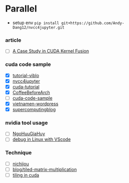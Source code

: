 # Parallel

* setup env ```pip install git+https://github.com/Andy-Dang12/nvcc4jupyter.git```
### article
- [ ] [A Case Study in CUDA Kernel Fusion](https://arxiv.org/abs/2312.11918)
### cuda code sample
- [x] [tutorial-viblo](https://viblo.asia/s/lap-trinh-song-song-0gdJzv6kJz5)
- [x] [nvcc4jupyter](https://github.com/Andy-Dang12/nvcc4jupyter)
- [x] [cuda-tutorial](https://cuda-tutorial.readthedocs.io/en/latest/)
- [x] [CoffeeBeforeArch](https://github.com/CoffeeBeforeArch/cuda_programming)
- [ ] [cuda-code-sample](https://github.com/CUDA-Tutorial/CodeSamples)
- [x] [vietnamen-wordpress](https://vietnamen.wordpress.com/2009/10/03/ph%e1%ba%a7n-2-cuda-programming-model/)
- [x] [supercomputingblog](http://supercomputingblog.com/category/cuda/)

### nvidia tool usage
- [ ] [NgoHuuGiaHuy](https://viblo.asia/s/cach-su-dung-nvidia-tools-PwlVmRAw45Z)
- [ ] [debug in Linux with VScode](https://viblo.asia/p/debug-cuda-code-tren-visual-studio-code-cung-nvidia-nsight-visual-studio-code-edition-obA46Ow9JKv)

### Technique
- [ ] [nichijou](https://nichijou.co/cuda7-tiling/)
- [ ] [blog/tiled-matrix-multiplication](https://penny-xu.github.io/blog/tiled-matrix-multiplication)
- [ ] [tiling in cuda](https://www.google.com/search?q=tiling+in+cuda&oq=tiling+in+cuda&gs_lcrp=EgZjaHJvbWUyBggAEEUYOTIKCAEQABiGAxiKBTIKCAIQABiGAxiKBdIBCTIxNjUzajBqN6gCALACAA&sourceid=chrome&ie=UTF-8)
